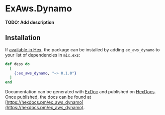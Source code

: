 # ExAws.Dynamo

**TODO: Add description**

## Installation

If [available in Hex](https://hex.pm/docs/publish), the package can be installed
by adding `ex_aws_dynamo` to your list of dependencies in `mix.exs`:

```elixir
def deps do
  [
    {:ex_aws_dynamo, "~> 0.1.0"}
  ]
end
```

Documentation can be generated with [ExDoc](https://github.com/elixir-lang/ex_doc)
and published on [HexDocs](https://hexdocs.pm). Once published, the docs can
be found at [https://hexdocs.pm/ex_aws_dynamo](https://hexdocs.pm/ex_aws_dynamo).

